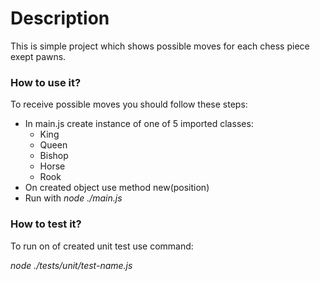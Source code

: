# Description

This is simple project which shows possible moves for each chess piece exept pawns.

### How to use it?

To receive possible moves you should follow these steps:

- In main.js create instance of one of 5 imported classes:
  - King
  - Queen
  - Bishop
  - Horse
  - Rook
- On created object use method new(position)
- Run with _node ./main.js_

### How to test it?

To run on of created unit test use command:

_node ./tests/unit/test-name.js_
